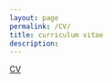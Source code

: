 ```yaml
---
layout: page
permalink: /CV/
title: curriculum vitae
description:
---
```


<object data="https://github.com/grep-aarkash/grep-aarkash.github.io/blob/master/assets/pdf/CV.pdf" type="application/pdf" width="700px" height="700px">
     <a href="https://github.com/grep-aarkash/grep-aarkash.github.io/blob/master/assets/pdf/CV.pdf">CV</a>
</object>
